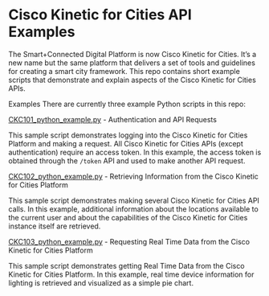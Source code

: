 # Cisco Kinetic for Cities API Examples
The Smart+Connected Digital Platform is now Cisco Kinetic for Cities. It’s a new name but the same platform that delivers a set of tools and guidelines for creating a smart city framework. This repo contains short example scripts that demonstrate and explain aspects of the Cisco Kinetic for Cities APIs.

Examples
There are currently three example Python scripts in this repo:

[CKC101_python_example.py](./ckc101_python_example.py) - Authentication and API Requests

This sample script demonstrates logging into the Cisco Kinetic for Cities Platform and making a request. All Cisco Kinetic for Cities APIs (except authentication) require an access token. In this example, the access token is obtained through the `/token` API and used to make another API request.

[CKC102_python_example.py](./ckc102_python_example.py) - Retrieving Information from the Cisco Kinetic for Cities Platform

This sample script demonstrates making several Cisco Kinetic for Cities API calls. In this example, additional information about the locations available to the current user and about the capabilities of the Cisco Kinetic for Cities instance itself are retrieved.

[CKC103_python_example.py](./ckc103_python_example.py) - Requesting Real Time Data from the Cisco Kinetic for Cities Platform

This sample script demonstrates getting Real Time Data from the Cisco Kinetic for Cities Platform. In this example, real time device information for lighting is retrieved and visualized as a simple pie chart.
